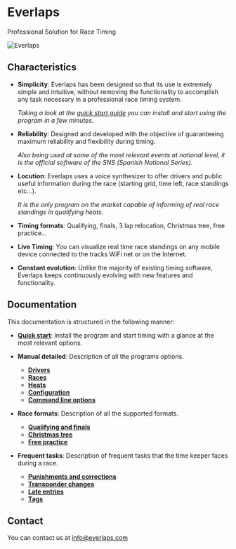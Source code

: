 
<div class="bs-docs-header" id="content" style="margin-bottom:0px">
	<div class="container">
		<h1>Everlaps</h1>
		<p>Professional Solution for Race Timing</p>
	</div>
</div>

![Everlaps](en/img/heats.png)

##  Characteristics

- **Simplicity**: Everlaps has been designed so that its use is extremely simple and intuitive, without removing the functionality to accomplish any task necessary in a professional race timing system.

	*Taking a look at the [quick start guide](quick-start/index.html) you can install and start using the program in a few minutes.*

- **Reliability**: Designed and developed with the objective of guaranteeing maximum reliability and flexibility during timing.

	*Also being used at some of the most relevant events at national level, it is the official software of the SNS (Spanish National Series).*

- **Locution**: Everlaps uses a voice synthesizer to offer drivers and public useful information during the race (starting grid, time left, race standings etc...).
 
	*It is the only program on the market capable of informing of real race standings in qualifying heats.*
 
- **Timing formats**: Qualifying, finals, 3 lap relocation, Christmas tree, free practice...

- **Live Timing**: You can visualize real time race standings on any mobile device connected to the tracks WiFi net or on the  Internet. 

- **Constant evolution**: Unlike the majority of existing timing software, Everlaps keeps continuously evolving with new features and functionality.

## Documentation

This documentation is structured in the following manner:

- [**Quick start**](quick-start/index.html): Install the program and start timing with a glance at the most relevant options.

- **Manual detailed**: Description of all the programs options.
	- [**Drivers**](user-guide/drivers/index.html)
	- [**Races**](user-guide/races/index.html)
	- [**Heats**](user-guide/heats/index.html)
	- [**Configuration**](user-guide/config/index.html)
	- [**Command line options**](user-guide/commands/index.html)

- **Race formats**: Description of all the supported formats.
 
	- [**Qualifying and finals**](race-formats/qualify-finals/index.html)
	- [**Christmas tree**](race-formats/christmas-tree/index.html)
	- [**Free practice**](race-formats/free-practice/index.html)

- **Frequent tasks**: Description of frequent tasks that the time keeper faces during a race.
	- [**Punishments and corrections**](common-tasks/punishments-corrections/index.html)
	- [**Transponder changes**](common-tasks/change-transponders/index.html)
	- [**Late entries**](common-tasks/late-entries/index.html)
	- [**Tags**](common-tasks/tags/index.html)

## Contact

You can contact us at [info@everlaps.com](mailto:info@everlaps.com)
